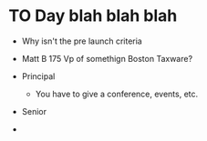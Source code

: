 # TO Day blah blah blah

- Why isn't the pre launch criteria 


- Matt B 175 Vp of somethign Boston Taxware?
- Principal
  - You have to give a conference, events, etc.
- Senior
- 